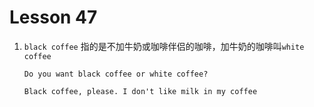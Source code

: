 # Lesson 47

1. `black coffee` 指的是不加牛奶或咖啡伴侣的咖啡，加牛奶的咖啡叫`white coffee`

   ```
   Do you want black coffee or white coffee?

   Black coffee, please. I don't like milk in my coffee
   ```
